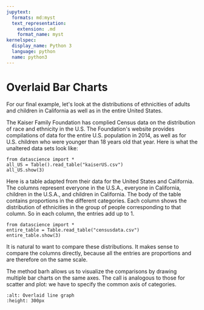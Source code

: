 ```yaml
---
jupytext:
  formats: md:myst
  text_representation:
    extension: .md
    format_name: myst
kernelspec:
  display_name: Python 3
  language: python
  name: python3
---
```

Overlaid Bar Charts
===================
For our final example, let's look at the distributions of ethnicities of adults and children in California as well as in the entire United States.

The Kaiser Family Foundation has complied Census data on the distribution of race and ethnicity in the U.S. The Foundation's website provides compilations of data for the entire U.S. population in 2014, as well as for U.S. children who were younger than 18 years old that year. Here is what the unaltered data sets look like:

```{code-cell}python3
from datascience import *
all_US = Table().read_table("kaiserUS.csv")
all_US.show(3)
```

Here is a table adapted from their data for the United States and California. The columns represent everyone in the U.S.A., everyone in California, children in the U.S.A., and children in California. The body of the table contains proportions in the different categories. Each column shows the distribution of ethnicities in the group of people corresponding to that column. So in each column, the entries add up to 1.

```{code-cell}python3
from datascience import *
entire_table = Table.read_table("censusdata.csv")
entire_table.show(3)
```
It is natural to want to compare these distributions. It makes sense to compare the columns directly, because all the entries are proportions and are therefore on the same scale.

The method barh allows us to visualize the comparisons by drawing multiple bar charts on the same axes. The call is analogous to those for scatter and plot: we have to specify the common axis of categories.

```{image} overlayline.png
:alt: Overlaid line graph
:height: 300px
```
